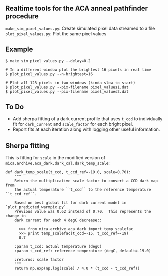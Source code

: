 ## Realtime tools for the ACA anneal pathfinder procedure

`make_sim_pixel_values.py`: Create simulated pixel data streamed to a file
`plot_pixel_values.py`: Plot the same pixel values

Example
-------

```
$ make_sim_pixel_values.py --delay=0.2

# In a different window plot the brightest 16 pixels in real time
$ plot_pixel_values.py --n-brightest=16

# Plot all 128 pixels in two windows (kinda slow to start)
$ plot_pixel_values.py --pix-filename pixel_values1.dat
$ plot_pixel_values.py --pix-filename pixel_values2.dat
```

To Do
-----

- Add sherpa fitting of a dark current profile that uses `t_ccd`
  to individually fit for `dark_current` and `scale_factor` for
  each bright pixel.
- Report fits at each iteration along with logging other useful
  information.

Sherpa fitting
---------------

This is fitting for `scale` in the modified version of
`mica.archive.aca_dark.dark_cal.dark_temp_scale`:

```
def dark_temp_scale(t_ccd, t_ccd_ref=-19.0, scale=0.70):
    """
    Return the multiplicative scale factor to convert a CCD dark map from
    the actual temperature ``t_ccd`` to the reference temperature ``t_ccd_ref``.

    Based on best global fit for dark current model in `plot_predicted_warmpix.py`.
    Previous value was 0.62 instead of 0.70.  This represents the change in
    dark current for each 4 degC decrease::

      >>> from mica.archive.aca_dark import temp_scalefac
      >>> print temp_scalefac(t_ccd=-15, t_ccd_ref=-19)
      0.7

    :param t_ccd: actual temperature (degC)
    :param t_ccd_ref: reference temperature (degC, default=-19.0)

    :returns: scale factor
    """
    return np.exp(np.log(scale) / 4.0 * (t_ccd - t_ccd_ref))
```
